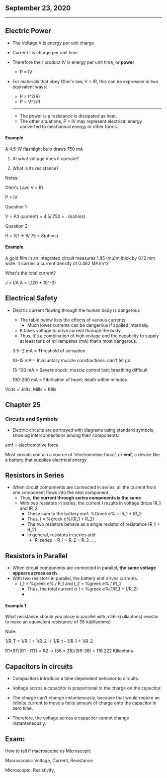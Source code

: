## September 23, 2020

---

## Electric Power

* The Voltage V is energy per unit charge
* Current I is charge per unit time.
* Therefore their product IV is energy per unit time, or **power**
  * P = IV
* For materials that obey Ohm's law, V = IR, this can be expressed in two equivalent ways:
  * P = I^2(R)
  * P = V^2/R

  ---
  * The power is a resistance is dissipated as heat.
  * The other situations, P = IV may represent electrical energy converted to mechanical energy or other forms.

#### Example

A 4.5-W flashlight bulb draws 750 mA

1) At what voltage does it operate?

2) What is its resistance?

Notes:

Ohm's Law: V = IR

P = IV

Question 1:

V = P/I (current) = 4.5/.750 = . 6(ohms)

Question 2:

R = V/I -> 6/.75 = 8(ohms)


#### Example

A gold film in an integrated circuit measures 1.85 (mu)m thick by 0.12 mm wide. It carries a current density of 0.482 MA/m^2

What's the total current?

J = I/A A = (.120 * 10^-3)


## Electrical Safety

* Electric current flowing through the human body is dangerous
  * The table below lists the effects of various currents
    * Much lower currents can be dangerous if applied internally.
  * It takes voltage to drive current through the body.
  * Thus, it's a combination of high voltage and the capability to supply at least tens of milliamperes (mA) that's most dangerous.

  0.5 -2 mA = Threshold of sensation

  10-15 mA = Involuntary muscle constractions: can't let go

  15-100 mA = Severe shock; muscle control lost; breathing difficult

  100-200 mA = Fibrillation of heart; death within minutes


Volts = Jolts, Mills = Kills


## Chapter 25

### Circuits and Symbols

* Electric circuits are portrayed with diagrams using standard symbols, showing interconnections among their components:


emf = electromotive force

Most circuits contain a source of 'electromotive force', or **emf**, a device like a battery that supplies electrical energy

## Resistors in Series

* When circuit components are connected in series, all the current from one component flows into the next component.
  * Thus, **the current through series components is the same**
  * With two resistors in series, the current I results in voltage drops IR_1 and IR_2
    * These sum to the battery emf: %Greek e% = IR_1 + IR_2
    * Thus, I = %greek e%/(R_1 + R_2)
    * The two resistors behave as a single resistor of resistance (R_1 + R_2)
    * In general, resistors in series add
      * R_series = R_1 + R_2 + R_3, ....

## Resistors in Parallel

* When circuit components are connected in parallel, **the same voltage appears across each**.
* With two resistors in parallel, the battery emf drives currents.
  * I_1 = %greek e% / R_1 and I_2 = %greek e% / IR_2
    * Thus, the total current is I = %greek e%(1/R_1 + 1/R_2)
    *

#### Example 1

What resistance should you place in parallel with a 56-k(killaohms) resistor to make an equivalent resistance of 38 k(killaohms)

Note:

1/R_T = 1/R_1 + 1/R_2 -> 1/R_t - 1/R_1 = 1/R_2

R1*RT/(R1 - RT) = R2 -> (56 * 38)/(56-38) = 118.222 Killaohms

## Capacitors in circuits

* Compacitors introduce a time-dependent behavior to circuits.
* Voltage acrros a capacitor is proportional to the charge on the capacitor.
* The charge can't change instantenously, because that would require an infinite current to move a finite amount of charge onto the capacitor in zero time.

* Therefore, the voltage across a capacitor cannot change instantaneously.

## Exam:

How to tell if macroscopic vs Microscopic

Macroscopic: Voltage, Current, Resistance

Microscopic: Resistivity,
